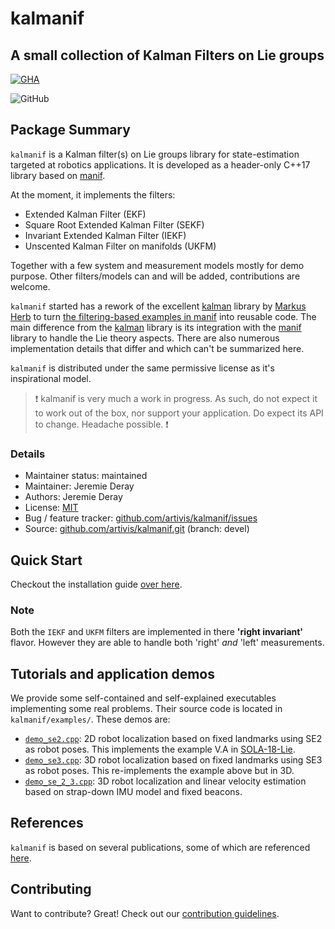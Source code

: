 # kalmanif

## A small collection of Kalman Filters on Lie groups

[![GHA][badge-ci-img]][badge-ci]
<!-- [![codecov][badge-cov-img]][badge-cov] -->
![GitHub][badge-license]
<!-- [![Documentation][badge-doc-img]][kalmanif-doc] -->

## Package Summary

`kalmanif` is a Kalman filter(s) on Lie groups library for state-estimation
targeted at robotics applications.
It is developed as a header-only C++17 library based on [manif][manif-repo].

At the moment, it implements the filters:

- Extended Kalman Filter (EKF)
- Square Root Extended Kalman Filter (SEKF)
- Invariant Extended Kalman Filter (IEKF)
- Unscented Kalman Filter on manifolds (UKFM)

Together with a few system and measurement models mostly for demo purpose.
Other filters/models can and will be added, contributions are welcome.

`kalmanif` started has a rework of the excellent [kalman][kalman-repo] library by [Markus Herb][mherb] to turn [the filtering-based examples in manif][manif-examples] into reusable code.
The main difference from the [kalman][kalman-repo] library is its integration with the [manif][manif-repo] library to handle the Lie theory aspects.
There are also numerous implementation details that differ and which can't be summarized here.

`kalmanif` is distributed under the same permissive license as it's inspirational model.

> :heavy_exclamation_mark: kalmanif is very much a work in progress. As such, do not expect it to work out of the box, nor support your application. Do expect its API to change. Headache possible. :heavy_exclamation_mark:

### Details

- Maintainer status: maintained
- Maintainer: Jeremie Deray
- Authors: Jeremie Deray
- License: [MIT](LICENSE)
- Bug / feature tracker: [github.com/artivis/kalmanif/issues][kalmanif-issue]
- Source: [github.com/artivis/kalmanif.git][kalmanif-repo] (branch: devel)

## Quick Start

Checkout the installation guide [over here](CONTRIBUTING.md#development-environment).

### Note

Both the `IEKF` and `UKFM` filters are implemented in there **'right invariant'** flavor.
However they are able to handle both 'right' *and* 'left' measurements.

<!-- ## Documentation -->

## Tutorials and application demos

We provide some self-contained and self-explained executables implementing some real problems.
Their source code is located in `kalmanif/examples/`.
These demos are:

- [`demo_se2.cpp`](examples/demo_se2.cpp): 2D robot localization based on fixed landmarks using SE2 as robot poses.
This implements the example V.A in [SOLA-18-Lie][jsola18].
- [`demo_se3.cpp`](examples/demo_se3.cpp): 3D robot localization based on fixed landmarks using SE3 as robot poses.
This re-implements the example above but in 3D.
- [`demo_se_2_3.cpp`](examples/demo_se_2_3.cpp): 3D robot localization and linear velocity estimation based on strap-down IMU model and fixed beacons.

## References

`kalmanif` is based on several publications, some of which are referenced [here](docs/publications.md).

## Contributing

Want to contribute? Great! Check out our [contribution guidelines](CONTRIBUTING.md).

[//]: # (URLs)

[kalman-repo]: https://github.com/mherb/kalman
[mherb]: https://github.com/mherb

[jsola18]: http://arxiv.org/abs/1812.01537
[barrau15]: https://arxiv.org/pdf/1410.1465.pdf
[deray20]: https://joss.theoj.org/papers/10.21105/joss.01371
[brossard20]: https://arxiv.org/pdf/2002.00878.pdf
[Barrau17]: https://arxiv.org/pdf/1410.1465.pdf

[eigen]: http://eigen.tuxfamily.org
[ceres]: http://ceres-solver.org/
[ceres-jet]: http://ceres-solver.org/automatic_derivatives.html#dual-numbers-jets
[crtp]: https://en.wikipedia.org/wiki/Curiously_recurring_template_pattern

[kalmanif-repo]: https://github.com/artivis/kalmanif.git
[kalmanif-issue]: https://github.com/artivis/kalmanif/issues
[kalmanif-doc]: https://codedocs.xyz/artivis/kalmanif

[manif-repo]: github.com/artivis/manif
[manif-examples]: github.com/artivis/manif/tree/devel/examples

[pybind11]: https://pybind11.readthedocs.io/en/stable/index.html

[git-workflow]: http://nvie.com/posts/a-successful-git-branching-model/

[badge-ci]: https://github.com/artivis/kalmanif/workflows/build-and-test/badge.svg?branch=devel
[badge-ci-img]: https://github.com/artivis/kalmanif/workflows/build-and-test/badge.svg?branch=devel
[badge-ci-win]: https://ci.appveyor.com/project/artivis/kalmanif
[badge-ci-win-img]: https://ci.appveyor.com/api/projects/status/l0q7b0shhonvejrd?svg=true
[badge-doc-img]: https://codedocs.xyz/artivis/kalmanif.svg
[badge-cov]: https://codecov.io/gh/artivis/kalmanif
[badge-cov-img]: https://codecov.io/gh/artivis/kalmanif/branch/devel/graph/badge.svg
[badge-license]: https://img.shields.io/github/license/mashape/apistatus.svg
